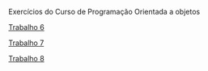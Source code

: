 Exercícios do Curso de Programação Orientada a objetos

[Trabalho 6](https://github.com/LuanBMartins/Object-oriented-programming/tree/master/Trabalho-6) 

[Trabalho 7](https://github.com/LuanBMartins/Object-oriented-programming/tree/master/Trabalho-7)

[Trabalho 8](https://github.com/LuanBMartins/Object-oriented-programming/tree/master/Trabalho-8)




